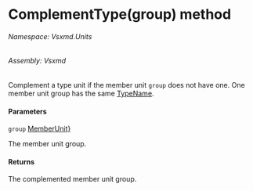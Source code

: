 <a name='M-Vsxmd-Units-MemberUnit-ComplementType-System-Collections-Generic-IEnumerable{Vsxmd-Units-MemberUnit}-'></a>
# ComplementType(group) method

###### Namespace:  Vsxmd.Units

###### Assembly:  Vsxmd

Complement a type unit if the member unit `group` does not have one.
One member unit group has the same [TypeName](/Vsxmd.Units/TypeName.md/#P-Vsxmd-Units-MemberUnit-TypeName).

#### Parameters

`group`  [MemberUnit}](https://docs.microsoft.com/dotnet/api/System.Collections.Generic.IEnumerable)  

The member unit group.

#### Returns





The complemented member unit group.
